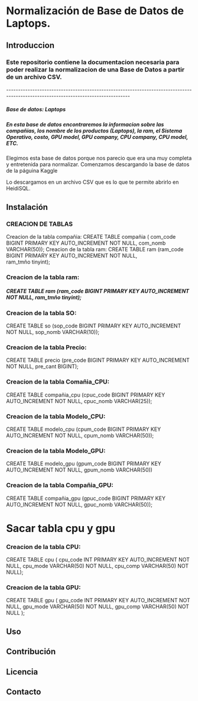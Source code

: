 <h1> Normalización de Base de Datos de Laptops.</h1><p>
<h2>Introduccion</h2> <p>
<h3>Este repositorio contiene la documentacion necesaria para poder realizar la normalizacion de una Base de Datos a partir de un archivo CSV.</h3> <p>
----------------------------------------------------------------------------------------------------------------------------------
<h5>Base de datos: Laptops</h5>

<h5>En esta base de datos encontraremos la informacion sobre las compañias, los nombre de los productos (Laptops), la ram, el Sistema Operativo, costo, GPU model, GPU company, CPU company, CPU model, ETC. </h5>

Elegimos esta base de datos porque nos parecio que era una muy completa y entretenida para normalizar. Comenzamos descargando la base de datos de la páguina Kaggle

Lo descargamos en un archivo CSV que es lo que te permite abrirlo en HeidiSQL.

<h2>Instalación
<h3>CREACION DE TABLAS</h3>
  
Creacion de la tabla compañia:
CREATE TABLE compañia ( com_code BIGINT PRIMARY KEY AUTO_INCREMENT NOT NULL,  com_nomb VARCHAR(50)); 
Creacion de la tabla ram:
CREATE TABLE ram (ram_code BIGINT PRIMARY KEY AUTO_INCREMENT NOT NULL,  
ram_tmño tinyint);

<h3><p>Creacion de la tabla ram:</p></h3>
    <h5>CREATE TABLE ram (ram_code BIGINT PRIMARY KEY AUTO_INCREMENT NOT NULL,  
	ram_tmño tinyint);</h5>

<h3><p>Creacion de la tabla SO:</p></h3>
    CREATE TABLE so (sop_code BIGINT PRIMARY KEY AUTO_INCREMENT NOT NULL,  
	sop_nomb VARCHAR(10));

<h3><p>Creacion de la tabla Precio:</p></h3>
    CREATE TABLE precio (pre_code BIGINT PRIMARY KEY AUTO_INCREMENT NOT NULL, 
    	pre_cant BIGINT);

<h3><p>Creacion de la tabla Comañia_CPU:</p></h3>
    CREATE TABLE compañia_cpu (cpuc_code BIGINT PRIMARY KEY AUTO_INCREMENT NOT NULL,  
    	cpuc_nomb VARCHAR(25));

<h3><p>Creacion de la tabla Modelo_CPU:</p></h3>   
    CREATE TABLE modelo_cpu (cpum_code BIGINT PRIMARY KEY AUTO_INCREMENT NOT NULL,  
    	cpum_nomb VARCHAR(50));
    
<h3><p>Creacion de la tabla Modelo_GPU:</p></h3>
    CREATE TABLE modelo_gpu (gpum_code BIGINT PRIMARY KEY AUTO_INCREMENT NOT NULL,  
    	gpum_nomb VARCHAR(50))

<h3><p>Creacion de la tabla Compañia_GPU:</p></h3> 
    CREATE TABLE compañia_gpu (gpuc_code BIGINT PRIMARY KEY AUTO_INCREMENT NOT NULL,  
    	gpuc_nomb VARCHAR(50));
<h1>Sacar tabla cpu y gpu</h1>
<h3><p>Creacion de la tabla CPU:</p></h3> 
    CREATE TABLE cpu (
    cpu_code INT PRIMARY KEY AUTO_INCREMENT NOT NULL,
    cpu_mode VARCHAR(50) NOT NULL,
    cpu_comp VARCHAR(50) NOT NULL);

<h3><p>Creacion de la tabla GPU:</p></h3>
    CREATE TABLE gpu (
    gpu_code INT PRIMARY KEY AUTO_INCREMENT NOT NULL,
    gpu_mode VARCHAR(50) NOT NULL,
    gpu_comp VARCHAR(50) NOT NULL
);



<h2>Uso

<h2>Contribución

<h2>Licencia

<h2>Contacto
